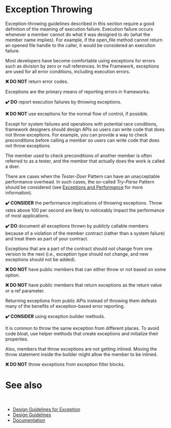 # Exception Throwing

Exception-throwing guidelines described in this section require a good definition of the meaning of execution failure. Execution failure occurs whenever a member cannot do what it was designed to do (what the member name implies). For example, if the open_file method cannot return an opened file handle to the caller, it would be considered an execution failure.

Most developers have become comfortable using exceptions for errors such as division by zero or null references. In the Framework, exceptions are used for all error conditions, including execution errors.

**❌ DO NOT** return error codes.

Exceptions are the primary means of reporting errors in frameworks.

**✔️ DO** report execution failures by throwing exceptions.

**❌ DO NOT** use exceptions for the normal flow of control, if possible.

Except for system failures and operations with potential race conditions, framework designers should design APIs so users can write code that does not throw exceptions. For example, you can provide a way to check preconditions before calling a member so users can write code that does not throw exceptions.

The member used to check preconditions of another member is often referred to as a tester, and the member that actually does the work is called a doer.

There are cases when the *Tester-Doer* Pattern can have an unacceptable performance overhead. In such cases, the so-called *Try-Parse* Pattern should be considered (see [Exceptions and Performance](/docs/documentation/design_guidelines/design_guidelines_for_exception/exceptions_and_performance) for more information).

**✔️ CONSIDER** the performance implications of throwing exceptions. Throw rates above 100 per second are likely to noticeably impact the performance of most applications.

**✔️ DO** document all exceptions thrown by publicly callable members because of a violation of the member contract (rather than a system failure) and treat them as part of your contract.

Exceptions that are a part of the contract should not change from one version to the next (i.e., exception type should not change, and new exceptions should not be added).

**❌ DO NOT** have public members that can either throw or not based on some option.

**❌ DO NOT** have public members that return exceptions as the return value or a ref parameter.

Returning exceptions from public APIs instead of throwing them defeats many of the benefits of exception-based error reporting.

**✔️ CONSIDER** using exception builder methods.

It is common to throw the same exception from different places. To avoid code bloat, use helper methods that create exceptions and initialize their properties.

Also, members that throw exceptions are not getting inlined. Moving the throw statement inside the builder might allow the member to be inlined.

**❌ DO NOT** throw exceptions from exception filter blocks.

# See also
​
* [Design Guidelines for Exception](/docs/documentation/design_guidelines/design_guidelines_for_exception)
* [Design Guidelines](/docs/documentation/design_guidelines)
* [Documentation](/docs/documentation)
